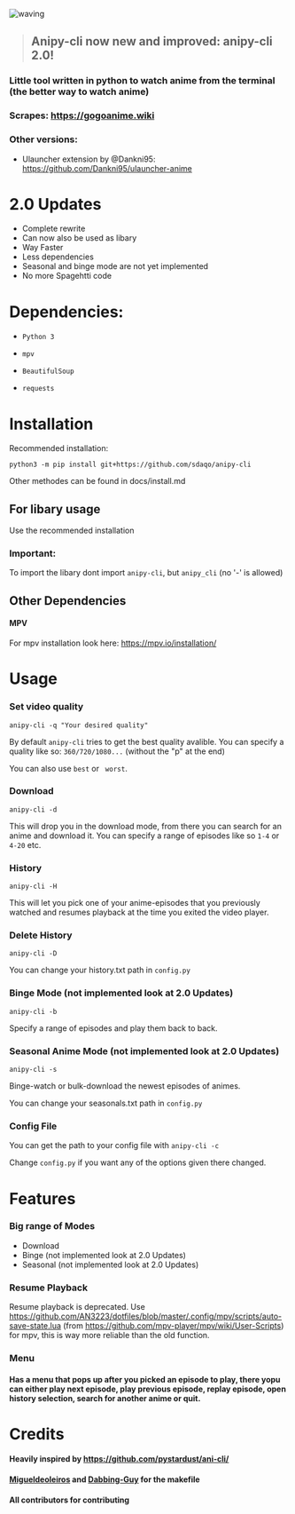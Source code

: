 
![waving](https://capsule-render.vercel.app/api?type=waving&height=200&text=sdaqo/anipy-cli&fontAlign=60&fontAlignY=40&color=021224&fontColor=b0b8b2&animation=fadeIn)

> ## Anipy-cli now new and improved: anipy-cli 2.0!

### Little tool written in python to watch anime from the terminal (the better way to watch anime)
### Scrapes: https://gogoanime.wiki


### Other versions:
- Ulauncher extension by @Dankni95: 
https://github.com/Dankni95/ulauncher-anime 

# 2.0 Updates
- Complete rewrite
- Can now also be used as libary
- Way Faster
- Less dependencies
- Seasonal and binge mode are
  not yet implemented
- No more Spagehtti code

# Dependencies:
- `Python 3`

- `mpv`

- `BeautifulSoup`

- `requests`


# Installation

Recommended installation:

`python3 -m pip install git+https://github.com/sdaqo/anipy-cli`

Other methodes can be found in docs/install.md

## For libary usage

Use the recommended installation

### Important:
To import the libary dont import `anipy-cli`, but `anipy_cli` (no '-' is allowed)



## Other Dependencies

#### MPV
For mpv installation look here: https://mpv.io/installation/


    
# Usage

### Set video quality
`anipy-cli -q "Your desired quality"`

By default `anipy-cli` tries to get the best quality avalible. You can specify a quality like so: `360/720/1080...` (without the "p" at the end)

You can also use `best` or ` worst`.

### Download

`anipy-cli -d`

This will drop you in the download mode, from there you can search for an anime and download it. You can specify a range of episodes like so `1-4` or `4-20` etc.

### History

`anipy-cli -H`

This will let you pick one of your anime-episodes that you previously watched and resumes playback at the time you exited the video player.

### Delete History

`anipy-cli -D`

You can change your history.txt path in `config.py`

### Binge Mode (not implemented look at 2.0 Updates)

`anipy-cli -b`

Specify a range of episodes and play them back to back.

### Seasonal Anime Mode (not implemented look at 2.0 Updates)

`anipy-cli -s`

Binge-watch or bulk-download the newest episodes of animes.

You can change your seasonals.txt path in `config.py`

### Config File

You can get the path to your config file with `anipy-cli -c`

Change `config.py` if you want any of the options given there changed.

# Features

### Big range of Modes

- Download
- Binge (not implemented look at 2.0 Updates)
- Seasonal (not implemented look at 2.0 Updates)

### Resume Playback
Resume playback is deprecated. Use https://github.com/AN3223/dotfiles/blob/master/.config/mpv/scripts/auto-save-state.lua (from https://github.com/mpv-player/mpv/wiki/User-Scripts) for mpv, this is way more reliable than the old function.

### Menu
#### Has a menu that pops up after you picked an episode to play, there yopu can either play next episode, play previous episode, replay episode, open history selection, search for another anime or quit.

# Credits
#### Heavily inspired by https://github.com/pystardust/ani-cli/
#### [Migueldeoleiros](https://github.com/migueldeoleiros) and [Dabbing-Guy](https://github.com/Dabbing-Guy) for the makefile 
#### All contributors for contributing
